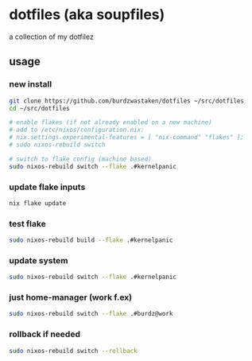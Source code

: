 # dotfiles (aka soupfiles)
a collection of my dotfilez

## usage

### new install
```bash
git clone https://github.com/burdzwastaken/dotfiles ~/src/dotfiles
cd ~/src/dotfiles

# enable flakes (if not already enabled on a new machine)
# add to /etc/nixos/configuration.nix:
# nix.settings.experimental-features = [ "nix-command" "flakes" ];
# sudo nixos-rebuild switch

# switch to flake config (machine based)
sudo nixos-rebuild switch --flake .#kernelpanic
```

### update flake inputs
```bash
nix flake update
```

### test flake
```bash
sudo nixos-rebuild build --flake .#kernelpanic
```

### update system
```bash
sudo nixos-rebuild switch --flake .#kernelpanic
```

### just home-manager (work f.ex)
```bash
sudo nixos-rebuild switch --flake .#burdz@work
```

### rollback if needed
```bash
sudo nixos-rebuild switch --rollback
```
